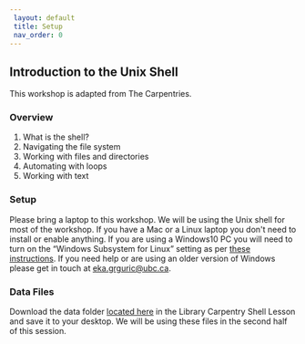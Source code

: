 ```yaml
---
 layout: default
 title: Setup
 nav_order: 0
---
```

## Introduction to the Unix Shell

This workshop is adapted from The Carpentries.

### Overview

1. What is the shell?
2. Navigating the file system
3. Working with files and directories
4. Automating with loops
5. Working with text

### Setup

Please bring a laptop to this workshop. We will be using the Unix shell for most of the workshop. If you have a Mac or a Linux laptop you don't need to install or enable anything. If you are using a Windows10 PC you will need to turn on the “Windows Subsystem for Linux” setting as per [these instructions](https://stackoverflow.com/questions/36352627/how-to-enable-bash-in-windows-10-developer-preview/36465000#36465000). If you need help or are using an older version of Windows please get in touch at [eka.grguric@ubc.ca](mailto:eka.grguric@ubc.ca).

### Data Files

Download the data folder [located here](https://librarycarpentry.org/lc-shell/setup.html) in the Library Carpentry Shell Lesson and save it to your desktop. We will be using these files in the second half of this session.
